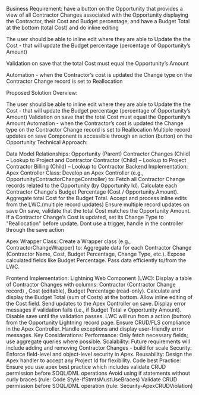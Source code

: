 Business Requirement: have a button on the Opportunity that provides a view of all Contractor Changes associated with the Opportunity displaying the Contractor, their Cost and Budget percentage, and have a Budget Total at the bottom (total Cost) and do inline editing

The user should be able to inline edit where they are able to Update the the Cost - that will update the Budget percentage (percentage of Opportunity’s Amount)

Validation on save that the total Cost must equal the Opportunity’s Amount

Automation - when the Contractor’s cost is updated the Change type on the Contractor Change record is set to Reallocation

Proposed Solution Overview:

The user should be able to inline edit where they are able to Update the the Cost - that will update the Budget percentage (percentage of Opportunity’s Amount)
Validation on save that the total Cost must equal the Opportunity’s Amount
Automation - when the Contractor’s cost is updated the Change type on the Contractor Change record is set to Reallocation
Multiple record updates on save
Component is accessible through an action (button) on the Opportunity
Technical Approach:

Data Model Relationships:
Opportunity (Parent)
Contractor Changes (Child) – Lookup to Project and Contractor
Contractor (Child) – Lookup to Project
Contractor Billing (Child) – Lookup to Contractor
Backend Implementation:
Apex Controller Class:
Develop an Apex Controller (e.g., OpportunityContractorChangeController) to:
Fetch all Contractor Change records related to the Opportunity (by Opportunity Id).
Calculate each Contractor Change's Budget Percentage (Cost / Opportunity.Amount).
Aggregate total Cost for the Budget Total.
Accept and process inline edits from the LWC.(multiple record updates)
Ensure multiple record updates on save
On save, validate that the total Cost matches the Opportunity Amount.
If a Contractor Change’s Cost is updated, set its Change Type to "Reallocation" before update.
Dont use a trigger, handle in the controller through the save action

Apex Wrapper Class:
Create a Wrapper class (e.g., ContractorChangeWrapper) to:
Aggregate data for each Contractor Change (Contractor Name, Cost, Budget Percentage, Change Type, etc.).
Expose calculated fields like Budget Percentage.
Pass data efficiently to/from the LWC.

Frontend Implementation:
Lightning Web Component (LWC):
Display a table of Contractor Changes with columns: Contractor (Contractor Change record) , Cost (editable), Budget Percentage (read-only).
Calculate and display the Budget Total (sum of Costs) at the bottom.
Allow inline editing of the Cost field.
Send updates to the Apex Controller on save.
Display error messages if validation fails (i.e., if Budget Total ≠ Opportunity Amount).
Disable save until the validation passes.
LWC will run from a action (button) from the Opportunity Lightning record page.
Ensure CRUD/FLS compliance in the Apex Controller.
Handle exceptions and display user-friendly error messages.
Key Considerations:
Performance: Only fetch necessary fields; use aggregate queries where possible.
Scalability: Future requirements will include adding and removing Contractor Changes - build for scale
Security: Enforce field-level and object-level security in Apex.
Reusability: Design the Apex handler to accept any Project Id for flexibility.
Code best Practice: Ensure you use apex best practice which includes validate CRUD permission before SOQL/DML operations
Avoid using if statements without curly braces (rule: Code Style-IfStmtsMustUseBraces)
Validate CRUD permission before SOQL/DML operation (rule: Security-ApexCRUDViolation)
